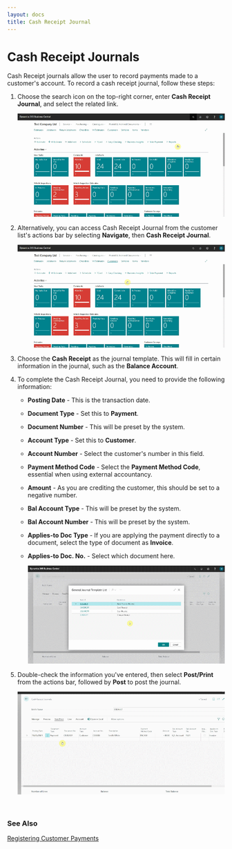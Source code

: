 ```yaml
---
layout: docs
title: Cash Receipt Journal
---
```


# Cash Receipt Journals
Cash Receipt journals allow the user to record payments made to a customer's account. To record a cash receipt journal, follow these steps:
1. Choose the search icon on the top-right corner, enter **Cash Receipt Journal**, and select the related link.

   ![](media/garagehive-cash-receipt-journal1.gif)

2. Alternatively, you can access Cash Receipt Journal from the customer list's actions bar by selecting **Navigate**, then **Cash Receipt Journal**. 

   ![](media/garagehive-cash-receipt-journal2.gif)

3. Choose the **Cash Receipt** as the journal template. This will fill in certain information in the journal, such as the **Balance Account**.
4. To complete the Cash Receipt Journal, you need to provide the following information:

   * **Posting Date** - This is the transaction date.
   * **Document Type** - Set this to **Payment**.
   * **Document Number** - This will be preset by the system.
   * **Account Type** - Set this to **Customer**.
   * **Account Number** - Select the customer's number in this field.
   * **Payment Method Code** - Select the **Payment Method Code**, essential when using external accountancy.
   * **Amount** - As you are crediting the customer, this should be set to a negative number.
   * **Bal Account Type** - This will be preset by the system.
   * **Bal Account Number** - This will be preset by the system.
   * **Applies-to Doc Type** - If you are applying the payment directly to a document, select the type of document as **Invoice**. 
   * **Applies-to Doc. No.** - Select which document here. 

      ![](media/garagehive-cash-receipt-journal3.gif)

5. Double-check the information you've entered, then select **Post/Print** from the actions bar, followed by **Post** to post the journal.

   ![](media/garagehive-cash-receipt-journal4.gif)


<br>

### See Also
[Registering Customer Payments](garagehive-registering-customer-payments.html)
